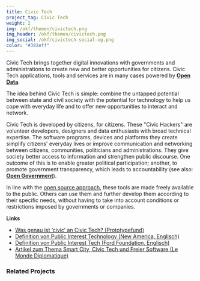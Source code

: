 ```yaml
---
title: Civic Tech
project_tag: Civic Tech
weight: 2
img: /okf/themen/civictech.png
img_header: /okf/themen/civictech.png
img_social: /okf/civictech-social-og.png
color: "#382eff"
---
```


Civic Tech brings together digital innovations with governments and administrations to create new and better opportunities for citizens. Civic Tech applications, tools and services are in many cases powered by **[Open Data](/en/themen/open_data)**.

<!--more-->

The idea behind Civic Tech is simple: combine the untapped potential between state and civil society with the potential for technology to help us cope with everyday life and to offer new opportunities to interact and network. 

Civic Tech is developed by citizens, for citizens. These "Civic Hackers" are volunteer developers, designers and data enthusiasts with broad technical expertise. The software  programs, devices and platforms they create simplify citizens' everyday lives or improve communication and networking between citizens, communities, politicians and administrations. They give society better access to information and strengthen public discourse. One outcome of this is to  enable greater political participation; another, to promote government transparency, which leads to accountability (see also: **[Open Government](/en/themen/offenes_regierungshandeln)**). 

In line with the [open source approach](https://en.wikipedia.org/wiki/Open-source_software), these tools are made freely available to the public. Others can use them and further develop them according to their specific needs, without having to take into account conditions or restrictions imposed by governments or companies. 



**Links**

* [Was genau ist ‘civic’ an Civic Tech? (Prototypefund)](https://medium.com/@prototypefund/was-genau-ist-civic-an-civic-tech-6caca475495d)
* [Definition von Public Interest Technology (New America, Englisch)](https://www.newamerica.org/public-interest-technology/about/)
* [Definition von Public Interest Tech (Ford Foundation, Englisch)](https://www.fordfoundation.org/campaigns/public-interest-tech/)
* [Artikel zum Thema Smart City, Civic Tech und Freier Software (Le Monde Diplomatique)](https://monde-diplomatique.de/artikel/!5476316)

### Related Projects